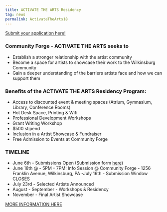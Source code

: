```yaml
---
title: ACTIVATE THE ARTS Residency
tag: news
permalink: ActivateTheArts18
---
```


[Submit your application here!](https://goo.gl/forms/Fi4n9Xhtue8zm3fG2)

### Community Forge - ACTIVATE THE ARTS seeks to 

- Establish a stronger relationship with the artist community 
- Become a space for artists to showcase their work to the Wilkinsburg Community 
- Gain a deeper understanding of the barriers artists face and how we can support them 

### Benefits of the ACTIVATE THE ARTS Residency Program: 

- Access to discounted event & meeting spaces (Atrium, Gymnasium, Library, Conference Rooms)
- Hot Desk Space, Printing & Wifi
- Professional Development Workshops
- Grant Writing Workshop
- $500 stipend
- Inclusion in a Artist Showcase & Fundraiser
- Free Admission to Events at Community Forge

### TIMELINE

- June 6th - Submissions Open (Submission form [here](https://goo.gl/forms/Fi4n9Xhtue8zm3fG2))
- June 18th @ - 5PM - 7PM:  Info Session @ Community Forge - 1256 Franklin Avenue, Wilkinsburg, PA
-July 16th - Submission Window CLOSES
- July 23rd - Selected Artists Announced
- August - September - Workshops & Residency
- November - Final Artist Showcase

[MORE INFORMATION HERE](https://docs.google.com/document/d/1oQHtC5T7fAuAJ8Yr_EKau34XXZmc63F1al9H0WwkggM/edit?usp=sharing)
